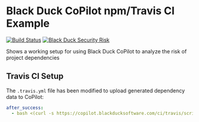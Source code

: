 # Black Duck CoPilot npm/Travis CI Example

[![Build Status](https://travis-ci.org/BlackDuckCoPilot/example-npm-travis.svg?branch=master)](https://travis-ci.org/BlackDuckCoPilot/example-npm-travis) [![Black Duck Security Risk](https://copilot.blackducksoftware.com/github/repos/BlackDuckCoPilot/example-npm-travis/branches/test/badge-risk.svg)](https://copilot.blackducksoftware.com/github/repos/BlackDuckCoPilot/example-npm-travis/branches/test)

Shows a working setup for using Black Duck CoPilot to analyze the risk of project dependencies

## Travis CI Setup
The `.travis.yml` file has been modified to upload generated dependency data to CoPilot:

```yaml
after_success:
  - bash <(curl -s https://copilot.blackducksoftware.com/ci/travis/scripts/upload)
```

